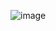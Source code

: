 ![image](https://github.com/HoudaMounir/StaySpot/assets/122269840/c3b81756-6cde-4531-ab12-218aa87fc782)
